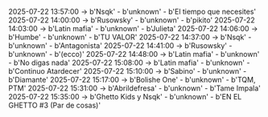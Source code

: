 2025-07-22 13:57:00 -> b'Nsqk' - b'unknown' - b'El tiempo que necesites'
2025-07-22 14:00:00 -> b'Rusowsky' - b'unknown' - b'pikito'
2025-07-22 14:03:00 -> b'Latin mafia' - b'unknown' - b'Julieta'
2025-07-22 14:06:00 -> b'Humbe' - b'unknown' - b'TU VALOR'
2025-07-22 14:37:00 -> b'Nsqk' - b'unknown' - b'Antagonista'
2025-07-22 14:41:00 -> b'Rusowsky' - b'unknown' - b'(ecco)'
2025-07-22 14:48:00 -> b'Latin mafia' - b'unknown' - b'No digas nada'
2025-07-22 15:08:00 -> b'Latin mafia' - b'unknown' - b'Continuo Atardecer'
2025-07-22 15:10:00 -> b'Sabino' - b'unknown' - b'Diamante'
2025-07-22 15:17:00 -> b'Bolishe One' - b'unknown' - b'TQM, PTM'
2025-07-22 15:31:00 -> b'Abrildefresa' - b'unknown' - b'Tame Impala'
2025-07-22 15:35:00 -> b'Ghetto Kids y Nsqk' - b'unknown' - b'EN EL GHETTO #3 (Par de cosas)'
